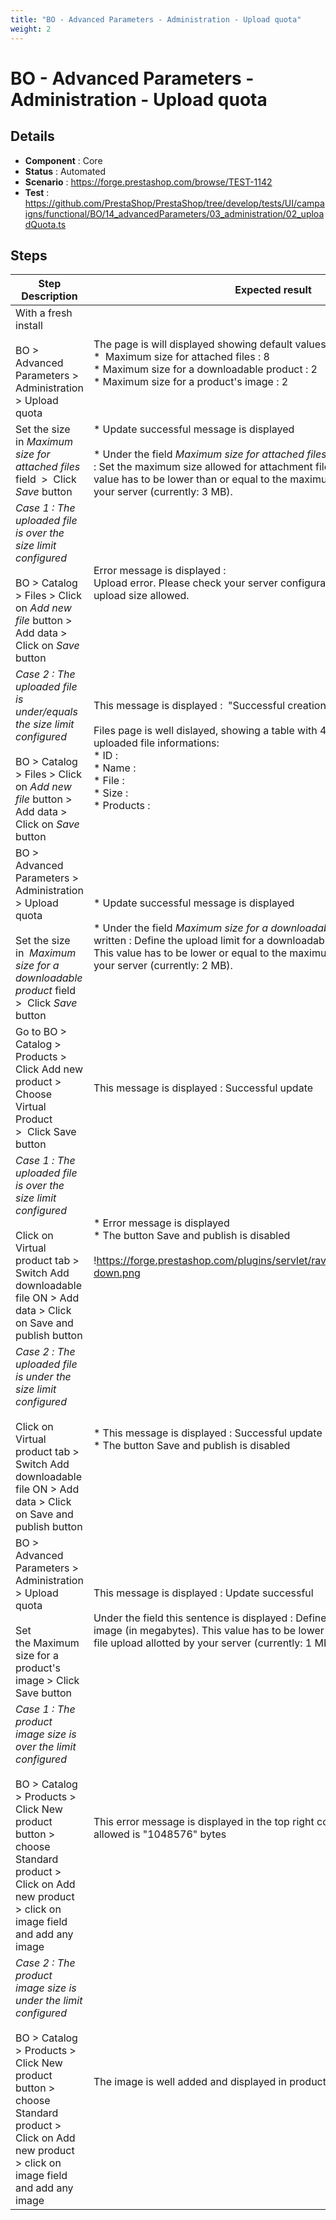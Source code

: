 ```yaml
---
title: "BO - Advanced Parameters - Administration - Upload quota"
weight: 2
---
```


# BO - Advanced Parameters - Administration - Upload quota
## Details
* **Component** : Core
* **Status** : Automated
* **Scenario** : https://forge.prestashop.com/browse/TEST-1142
* **Test** : https://github.com/PrestaShop/PrestaShop/tree/develop/tests/UI/campaigns/functional/BO/14_advancedParameters/03_administration/02_uploadQuota.ts

## Steps
| Step Description | Expected result |
| ----- | ----- |
| With a fresh install<br><br>BO > Advanced Parameters > Administration > Upload quota | The page is will displayed showing default values for *Upload quota* section :<br> *  Maximum size for attached files : 8<br> * Maximum size for a downloadable product : 2<br> * Maximum size for a product's image : 2 |
| Set the size in *Maximum size for attached files* field  >  Click *Save* button | * Update successful message is displayed<br><br> * Under the field *Maximum size for attached files* this message is written : Set the maximum size allowed for attachment files (in megabytes). This value has to be lower than or equal to the maximum file upload allotted by your server (currently: 3 MB). |
| *Case 1 : _The uploaded file is over the size limit configured_*<br><br>BO > Catalog > Files > Click on *Add new file* button > Add data > Click on *Save* button | Error message is displayed :<br>Upload error. Please check your server configurations for the maximum upload size allowed. |
| *Case 2 : _The uploaded file is under/equals the size limit configured_*<br><br>BO > Catalog > Files > Click on *Add new file* button > Add data > Click on *Save* button | This message is displayed :  "Successful creation"<br><br>Files page is well dislayed, showing a table with 4 cells  containing your uploaded file informations:<br> * ID :<br> * Name : <br> * File :<br> * Size :<br> * Products : |
| BO > Advanced Parameters > Administration > Upload quota<br><br>Set the size in  *Maximum size for a downloadable product* field  >  Click *Save* button | * Update successful message is displayed<br><br> * Under the field *Maximum size for a downloadable product* this message is written : Define the upload limit for a downloadable product (in megabytes). This value has to be lower or equal to the maximum file upload allotted by your server (currently: 2 MB). |
| Go to BO > Catalog > Products > Click Add new product > Choose Virtual Product  >  Click Save button | This message is displayed : Successful update |
| *Case 1 :* *_The uploaded file is over the size limit configured_*<br><br>Click on Virtual product tab > Switch Add downloadable file ON > Add data > Click on Save and publish button | * Error message is displayed<br> * The button Save and publish is disabled<br><br>!https://forge.prestashop.com/plugins/servlet/raven/attachment/1387/size-down.png|width=365,height=170! |
| *Case 2 :* *_The uploaded file is under the size limit configured_*<br><br>Click on Virtual product tab > Switch Add downloadable file ON > Add data > Click on Save and publish button | * This message is displayed : Successful update<br> * The button Save and publish is disabled |
| BO > Advanced Parameters > Administration > Upload quota<br><br>Set the Maximum size for a product's image > Click Save button | This message is displayed : Update successful<br><br>Under the field this sentence is displayed : Define the upload limit for an image (in megabytes). This value has to be lower or equal to the maximum file upload allotted by your server (currently: 1 MB). |
| *Case 1 : The product image size is over the limit configured*<br><br>BO > Catalog > Products > Click New product button > choose Standard product >  Click on Add new product > click on image field  and add any image | This error message is displayed in the top right corner : Max file size allowed is "1048576" bytes |
| *Case 2 : The product image size is under the limit configured*<br><br>BO > Catalog > Products > Click New product button > choose Standard product >  Click on Add new product > click on image field  and add any image | The image is well added and displayed in product description |
